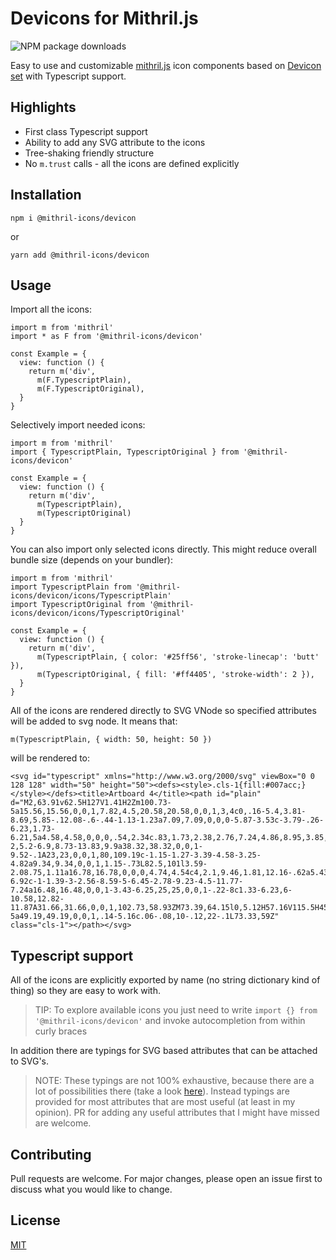 # Devicons for Mithril.js

![NPM package downloads](https://img.shields.io/npm/dw/@mithril-icons/devicon?style=flat-square)

Easy to use and customizable [mithril.js](https://mithril.js.org/) icon components based on [Devicon set](http://konpa.github.io/devicon/) with Typescript support.

## Highlights
- First class Typescript support
- Ability to add any SVG attribute to the icons
- Tree-shaking friendly structure
- No `m.trust` calls - all the icons are defined explicitly

## Installation

```
npm i @mithril-icons/devicon
```
or
```
yarn add @mithril-icons/devicon
```
## Usage
Import all the icons:
```
import m from 'mithril'
import * as F from '@mithril-icons/devicon'

const Example = {
  view: function () {
    return m('div',
      m(F.TypescriptPlain),
      m(F.TypescriptOriginal),
  }
}
```
Selectively import needed icons:
```
import m from 'mithril'
import { TypescriptPlain, TypescriptOriginal } from '@mithril-icons/devicon'

const Example = {
  view: function () {
    return m('div',
      m(TypescriptPlain),
      m(TypescriptOriginal)
  }
}
```
You can also import only selected icons directly. This might reduce overall bundle size (depends on your bundler):
```
import m from 'mithril'
import TypescriptPlain from '@mithril-icons/devicon/icons/TypescriptPlain'
import TypescriptOriginal from '@mithril-icons/devicon/icons/TypescriptOriginal'

const Example = {
  view: function () {
    return m('div',
      m(TypescriptPlain, { color: '#25ff56', 'stroke-linecap': 'butt' }),
      m(TypescriptOriginal, { fill: '#ff4405', 'stroke-width': 2 }),
  }
}
```
All of the icons are rendered directly to SVG VNode so specified attributes will be added to svg node. It means that:
```
m(TypescriptPlain, { width: 50, height: 50 })
```
will be rendered to:
```
<svg id="typescript" xmlns="http://www.w3.org/2000/svg" viewBox="0 0 128 128" width="50" height="50"><defs><style>.cls-1{fill:#007acc;}</style></defs><title>Artboard 4</title><path id="plain" d="M2,63.91v62.5H127V1.41H2Zm100.73-5a15.56,15.56,0,0,1,7.82,4.5,20.58,20.58,0,0,1,3,4c0,.16-5.4,3.81-8.69,5.85-.12.08-.6-.44-1.13-1.23a7.09,7.09,0,0,0-5.87-3.53c-3.79-.26-6.23,1.73-6.21,5a4.58,4.58,0,0,0,.54,2.34c.83,1.73,2.38,2.76,7.24,4.86,8.95,3.85,12.78,6.39,15.16,10,2.66,4,3.25,10.46,1.45,15.24-2,5.2-6.9,8.73-13.83,9.9a38.32,38.32,0,0,1-9.52-.1A23,23,0,0,1,80,109.19c-1.15-1.27-3.39-4.58-3.25-4.82a9.34,9.34,0,0,1,1.15-.73L82.5,101l3.59-2.08.75,1.11a16.78,16.78,0,0,0,4.74,4.54c4,2.1,9.46,1.81,12.16-.62a5.43,5.43,0,0,0,.69-6.92c-1-1.39-3-2.56-8.59-5-6.45-2.78-9.23-4.5-11.77-7.24a16.48,16.48,0,0,1-3.43-6.25,25,25,0,0,1-.22-8c1.33-6.23,6-10.58,12.82-11.87A31.66,31.66,0,0,1,102.73,58.93ZM73.39,64.15l0,5.12H57.16V115.5H45.65V69.26H29.38v-5a49.19,49.19,0,0,1,.14-5.16c.06-.08,10-.12,22-.1L73.33,59Z" class="cls-1"></path></svg>
```
## Typescript support
All of the icons are explicitly exported by name (no string dictionary kind of thing) so they are easy to work with.

> TIP: To explore available icons you just need to write `import {} from '@mithril-icons/devicon'` and invoke autocompletion from within curly braces 

In addition there are typings for SVG based attributes that can be attached to SVG's.

> NOTE: These typings are not 100% exhaustive, because there are a lot of possibilities there (take a look [here](https://developer.mozilla.org/en-US/docs/Web/SVG/Attribute)). Instead typings are provided for most attributes that are most useful (at least in my opinion). PR for adding any useful attributes that I might have missed are welcome.

## Contributing
Pull requests are welcome. For major changes, please open an issue first to discuss what you would like to change.

## License
[MIT](https://choosealicense.com/licenses/mit/)
